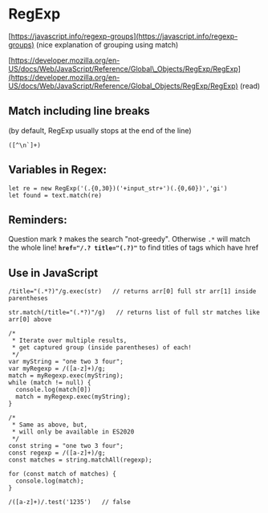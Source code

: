 # RegExp

[https://javascript.info/regexp-groups](https://javascript.info/regexp-groups) \(nice explanation of grouping using match\)

[https://developer.mozilla.org/en-US/docs/Web/JavaScript/Reference/Global\_Objects/RegExp/RegExp](https://developer.mozilla.org/en-US/docs/Web/JavaScript/Reference/Global_Objects/RegExp/RegExp) \(read\)

## Match including line breaks

\(by default, RegExp usually stops at the end of the line\)

```text
([^\n`]+)
```



## Variables in Regex:

```text
let re = new RegExp('(.{0,30})('+input_str+')(.{0,60})','gi')
let found = text.match(re)
```

## Reminders:

Question mark **`?`** makes the search "not-greedy". Otherwise `.*` will match the whole line! **`href="/.? title="(.?)"`**  to find titles of tags which have href

## Use in JavaScript

```text
/title="(.*?)"/g.exec(str)   // returns arr[0] full str arr[1] inside parentheses
```

```text
str.match(/title="(.*?)"/g)   // returns list of full str matches like arr[0] above
```

```text
/*
 * Iterate over multiple results,
 * get captured group (inside parentheses) of each!
 */
var myString = "one two 3 four";
var myRegexp = /([a-z]+)/g;
match = myRegexp.exec(myString);
while (match != null) {
  console.log(match[0])
  match = myRegexp.exec(myString);
}
```

```text
/*
 * Same as above, but,
 * will only be available in ES2020
 */
const string = "one two 3 four";
const regexp = /([a-z]+)/g;
const matches = string.matchAll(regexp);

for (const match of matches) {
  console.log(match);
}
```

```text
/([a-z]+)/.test('1235')   // false
```


